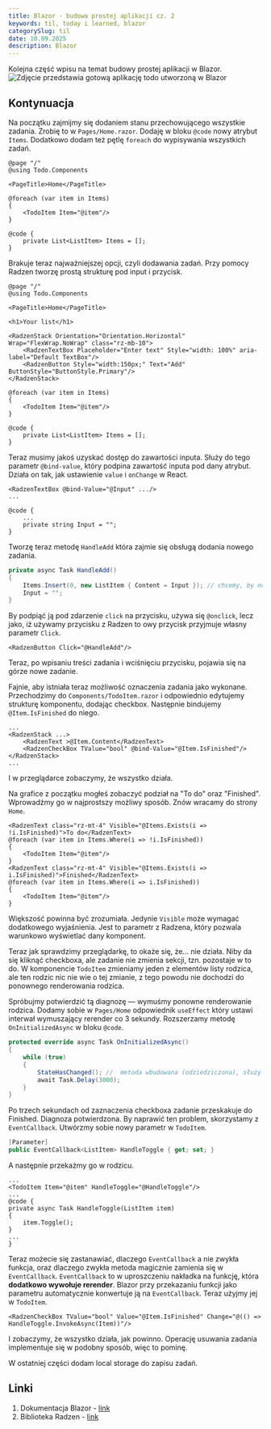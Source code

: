 ```yaml
---
title: Blazor - budowa prostej aplikacji cz. 2
keywords: til, today i learned, blazor
categorySlug: til
date: 10.09.2025
description: Blazor
---
```

Kolejna część wpisu na temat budowy prostej aplikacji w Blazor.
<img
src="/blog/images/posts/blazor/blazor-todo.png"
alt="Zdjęcie przedstawia gotową aplikację todo utworzoną w Blazor"
/>

## Kontynuacja
Na początku zajmijmy się dodaniem stanu przechowującego wszystkie zadania. Zrobię to w `Pages/Home.razor`.
Dodaję w bloku `@code` nowy atrybut `Items`. Dodatkowo dodam też pętlę `foreach` do wypisywania wszystkich zadań.
```cshtml-razor
@page "/"
@using Todo.Components

<PageTitle>Home</PageTitle>

@foreach (var item in Items)
{
    <TodoItem Item="@item"/>
}

@code {
    private List<ListItem> Items = [];
}
```
Brakuje teraz najważniejszej opcji, czyli dodawania zadań.
Przy pomocy Radzen tworzę prostą strukturę pod input i przycisk.
```cshtml-razor
@page "/"
@using Todo.Components

<PageTitle>Home</PageTitle>

<h1>Your list</h1>

<RadzenStack Orientation="Orientation.Horizontal" Wrap="FlexWrap.NoWrap" class="rz-mb-10">
    <RadzenTextBox Placeholder="Enter text" Style="width: 100%" aria-label="Default TextBox"/>
    <RadzenButton Style="width:150px;" Text="Add" ButtonStyle="ButtonStyle.Primary"/>
</RadzenStack>

@foreach (var item in Items)
{
    <TodoItem Item="@item"/>
}

@code {
    private List<ListItem> Items = [];
}
```
Teraz musimy jakoś uzyskać dostęp do zawartości inputa. Służy do tego parametr `@bind-value`, 
który podpina zawartość inputa pod dany atrybut. Działa on tak, jak ustawienie `value` i `onChange` w React.
```cshtml-razor
<RadzenTextBox @bind-Value="@Input" .../>
...

@code {
    ...
    private string Input = "";
}

```
Tworzę teraz metodę `HandleAdd` która zajmie się obsługą dodania nowego zadania.
```csharp
private async Task HandleAdd()
{
    Items.Insert(0, new ListItem { Content = Input }); // chcemy, by nowe zadanie było na górze
    Input = "";
}
```
By podpiąć ją pod zdarzenie `click` na przycisku, używa się `@onclick`, lecz jako, iż używamy przycisku z Radzen to owy 
przycisk przyjmuje własny parametr `Click`.
```cshtml-razor
<RadzenButton Click="@HandleAdd"/>
```
Teraz, po wpisaniu treści zadania i wciśnięciu przycisku, pojawia się na górze nowe zadanie.

Fajnie, aby istniała teraz możliwość oznaczenia zadania jako wykonane.
Przechodzimy do `Components/TodoItem.razor` i odpowiednio edytujemy strukturę komponentu, dodając checkbox.
Następnie bindujemy `@Item.IsFinished` do niego.
```cshtml-razor
...
<RadzenStack ...>
    <RadzenText >@Item.Content</RadzenText>
    <RadzenCheckBox TValue="bool" @bind-Value="@Item.IsFinished"/>
</RadzenStack>
...
```
I w przeglądarce zobaczymy, że wszystko działa.

Na grafice z początku mogłeś zobaczyć podział na "To do" oraz "Finished".
Wprowadźmy go w najprostszy możliwy sposób. Znów wracamy do strony `Home`. 

```cshtml-razor
<RadzenText class="rz-mt-4" Visible="@Items.Exists(i => !i.IsFinished)">To do</RadzenText>
@foreach (var item in Items.Where(i => !i.IsFinished))
{
    <TodoItem Item="@item"/>
}
<RadzenText class="rz-mt-4" Visible="@Items.Exists(i => i.IsFinished)">Finished</RadzenText>
@foreach (var item in Items.Where(i => i.IsFinished))
{
    <TodoItem Item="@item"/>
}
```
Większość powinna być zrozumiała. Jedynie `Visible` może wymagać dodatkowego wyjaśnienia. Jest to parametr z Radzena, 
który pozwala warunkowo wyświetlać dany komponent.

Teraz jak sprawdzimy przeglądarkę, to okaże się, że... nie działa. Niby da się kliknąć checkboxa, ale zadanie nie zmienia sekcji, 
tzn. pozostaje w to do. W komponencie `TodoItem` zmieniamy jeden z elementów listy rodzica, ale ten rodzic nic nie wie o tej zmianie,
z tego powodu nie dochodzi do ponownego renderowania rodzica.

Spróbujmy potwierdzić tą diagnozę — wymuśmy ponowne renderowanie rodzica.
Dodamy sobie w `Pages/Home` odpowiednik `useEffect` który ustawi interwał wymuszający rerender co 3 sekundy.
Rozszerzamy metodę `OnInitializedAsync` w bloku `@code`.
```csharp
protected override async Task OnInitializedAsync()
{
    while (true)
    {
        StateHasChanged(); //  metoda wbudowana (odziedziczona), służy do wymuszenia rerenderu
        await Task.Delay(3000);
    }
}
```
Po trzech sekundach od zaznaczenia checkboxa zadanie przeskakuje do Finished. Diagnoza potwierdzona.
By naprawić ten problem, skorzystamy z `EventCallback`. Utwórzmy sobie nowy parametr w `TodoItem`.
```csharp
[Parameter] 
public EventCallback<ListItem> HandleToggle { get; set; }
```
A następnie przekażmy go w rodzicu.
```cshtml-razor
...
<TodoItem Item="@item" HandleToggle="@HandleToggle"/>
...
@code {
private async Task HandleToggle(ListItem item)
{
    item.Toggle();
}
...
}
```
Teraz możecie się zastanawiać, dlaczego `EventCallback` a nie zwykła funkcja, oraz dlaczego zwykła metoda magicznie
zamienia się w `EventCallback`. `EventCallback` to w uproszczeniu nakładka na funkcję, która **dodatkowo wywołuje rerender**.
Blazor przy przekazaniu funkcji jako parametru automatycznie konwertuje ją na `EventCallback`.
Teraz użyjmy jej w `TodoItem`.
```cshtml-razor
<RadzenCheckBox TValue="bool" Value="@Item.IsFinished" Change="@(() => HandleToggle.InvokeAsync(Item))"/>
```
I zobaczymy, że wszystko działa, jak powinno.
Operację usuwania zadania implementuje się w podobny sposób, więc to pominę.

W ostatniej części dodam local storage do zapisu zadań.
## Linki
1. Dokumentacja Blazor - [link](https://dotnet.microsoft.com/en-us/apps/aspnet/web-apps/blazor)
2. Biblioteka Radzen - [link](https://blazor.radzen.com/)
